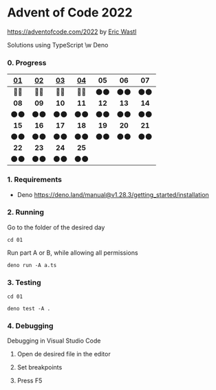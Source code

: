 # Advent of Code 2022

https://adventofcode.com/2022 by [Eric Wastl](http://was.tl/)

Solutions using TypeScript \w Deno

### 0. Progress

| [01](https://adventofcode.com/2022/day/1) | [02](https://adventofcode.com/2022/day/2) | [03](https://adventofcode.com/2022/day/3) | [04](https://adventofcode.com/2022/day/4) |   05   |   06   |   07   |
| :---------------------------------------: | :---------------------------------------: | :---------------------------------------: | :---------------------------------------: | :----: | :----: | :----: |
|                   💫️💫️                    |                   💫️💫️                    |                   💫️💫️                    |                   💫️💫️                    |  🌑️🌑️  |  🌑️🌑️  |  🌑️🌑️  |
|                  **08**                   |                  **09**                   |                  **10**                   |                  **11**                   | **12** | **13** | **14** |
|                   🌑️🌑️                    |                   🌑️🌑️                    |                   🌑️🌑️                    |                   🌑️🌑️                    |  🌑️🌑️  |  🌑️🌑️  |  🌑️🌑️  |
|                  **15**                   |                  **16**                   |                  **17**                   |                  **18**                   | **19** | **20** | **21** |
|                   🌑️🌑️                    |                   🌑️🌑️                    |                   🌑️🌑️                    |                   🌑️🌑️                    |  🌑️🌑️  |  🌑️🌑️  |  🌑️🌑️  |
|                  **22**                   |                  **23**                   |                  **24**                   |                  **25**                   |        |        |        |
|                   🌑️🌑️                    |                   🌑️🌑️                    |                   🌑️🌑️                    |                   🌑️🌑️                    |        |        |        |

### 1. Requirements

- Deno https://deno.land/manual@v1.28.3/getting_started/installation

### 2. Running

Go to the folder of the desired day

`cd 01`

Run part A or B, while allowing all permissions

`deno run -A a.ts`

### 3. Testing

`cd 01`

`deno test -A .`

### 4. Debugging

Debugging in Visual Studio Code

1. Open de desired file in the editor

2. Set breakpoints

3. Press F5
